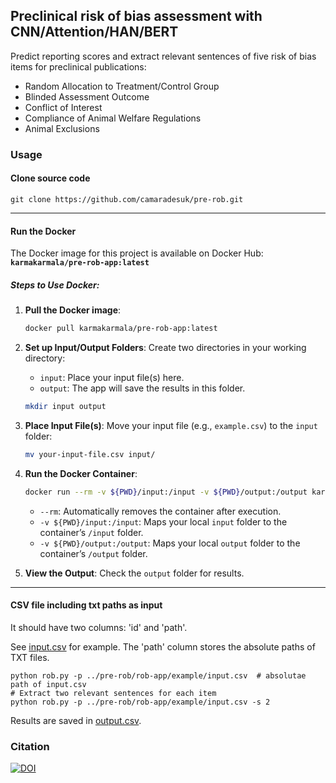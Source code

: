 ## Preclinical risk of bias assessment with CNN/Attention/HAN/BERT

Predict reporting scores and extract relevant sentences of five risk of bias items for preclinical publications:

- Random Allocation to Treatment/Control Group
- Blinded Assessment Outcome
- Conflict of Interest
- Compliance of Animal Welfare Regulations
- Animal Exclusions

### Usage

#### Clone source code

```
git clone https://github.com/camaradesuk/pre-rob.git
```

---

#### Run the Docker

The Docker image for this project is available on Docker Hub:  
**`karmakarmala/pre-rob-app:latest`**

##### Steps to Use Docker:

1. **Pull the Docker image**:

   ```bash
   docker pull karmakarmala/pre-rob-app:latest
   ```

2. **Set up Input/Output Folders**:
   Create two directories in your working directory:

   - `input`: Place your input file(s) here.
   - `output`: The app will save the results in this folder.

   ```bash
   mkdir input output
   ```

3. **Place Input File(s)**:
   Move your input file (e.g., `example.csv`) to the `input` folder:

   ```bash
   mv your-input-file.csv input/
   ```

4. **Run the Docker Container**:

   ```bash
   docker run --rm -v ${PWD}/input:/input -v ${PWD}/output:/output karmakarmala/pre-rob-app:latest
   ```

   - `--rm`: Automatically removes the container after execution.
   - `-v ${PWD}/input:/input`: Maps your local `input` folder to the container’s `/input` folder.
   - `-v ${PWD}/output:/output`: Maps your local `output` folder to the container’s `/output` folder.

5. **View the Output**:
   Check the `output` folder for results.

---

#### CSV file including txt paths as input

It should have two columns: 'id' and 'path'.

See [input.csv](https://github.com/camaradesuk/pre-rob/blob/robSetup/rob-app/example/input.csv) for example.
The 'path' column stores the absolute paths of TXT files.

```
python rob.py -p ../pre-rob/rob-app/example/input.csv  # absolutae path of input.csv
# Extract two relevant sentences for each item
python rob.py -p ../pre-rob/rob-app/example/input.csv -s 2
```

Results are saved in [output.csv](https://github.com/camaradesuk/pre-rob/blob/robSetup/rob-app/example/example_output.csv).

### Citation

[![DOI](https://zenodo.org/badge/222727172.svg)](https://zenodo.org/badge/latestdoi/222727172)

